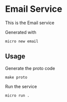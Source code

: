 # Email Service

This is the Email service

Generated with

```
micro new email
```

## Usage

Generate the proto code

```
make proto
```

Run the service

```
micro run .
```